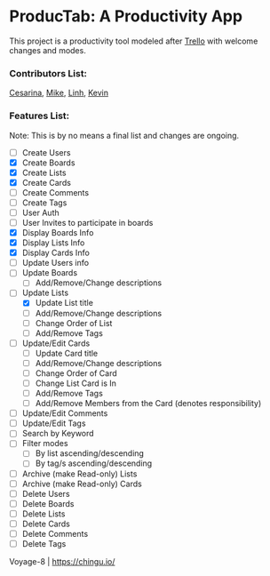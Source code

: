 
# ProducTab: A Productivity App
This project is a productivity tool modeled after [Trello](https://trello.com) with welcome changes and modes.
### Contributors List:
[Cesarina](https://www.github.com/cesarinapaula),
[Mike](https://github.com/msk410),
[Linh](https://github.com/linh4),
[Kevin](https://github.com/kevindsteeleii)
### Features List:
Note: This is by no means a final list and changes are ongoing.
- [ ] Create Users
- [x] Create Boards
- [x] Create Lists
- [x] Create Cards
- [ ] Create Comments
- [ ] Create Tags
- [ ] User Auth
- [ ] User Invites to participate in boards
- [x] Display Boards Info
- [x] Display Lists Info
- [x] Display Cards Info
- [ ] Update Users info
- [ ] Update Boards
     - [ ] Add/Remove/Change descriptions
- [ ] Update Lists
     - [x] Update List title
     - [ ] Add/Remove/Change descriptions
     - [ ] Change Order of List
     - [ ] Add/Remove Tags
- [ ] Update/Edit Cards
     - [ ] Update Card title
     - [ ] Add/Remove/Change descriptions
     - [ ] Change Order of Card
     - [ ] Change List Card is In
     - [ ] Add/Remove Tags
     - [ ] Add/Remove Members from the Card (denotes responsibility)
- [ ] Update/Edit Comments
- [ ] Update/Edit Tags
- [ ] Search by Keyword
- [ ] Filter modes
     - [ ] By list ascending/descending
     - [ ] By tag/s ascending/descending
- [ ] Archive (make Read-only) Lists
- [ ] Archive (make Read-only) Cards
- [ ] Delete Users
- [ ] Delete Boards
- [ ] Delete Lists
- [ ] Delete Cards
- [ ] Delete Comments
- [ ] Delete Tags

Voyage-8 | https://chingu.io/
